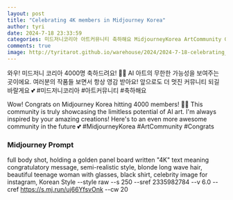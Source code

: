 ```yaml
---
layout: post
title: "Celebrating 4K members in Midjourney Korea"
author: tyri
date: 2024-7-18 23:33:59
categories: 미드저니코리아 아트커뮤니티 축하해요 MidjourneyKorea ArtCommunity Congrats
comments: true
image: http://tyritarot.github.io/warehouse/2024/2024-7-18-celebrating_4k_members_in_midjourney_korea_title.png
---
```


와우! 미드저니 코리아 4000명 축하드려요! 🎉🙌 AI 아트의 무한한 가능성을 보여주는 곳이에요. 여러분의 작품들 보면서 항상 영감 받아요! 앞으로도 더 멋진 커뮤니티 되길 바랄게요 💕 #미드저니코리아 #아트커뮤니티 #축하해요

Wow! Congrats on Midjourney Korea hitting 4000 members! 🎉🙌 This community is truly showcasing the limitless potential of AI art. I'm always inspired by your amazing creations! Here's to an even more awesome community in the future 💕 #MidjourneyKorea #ArtCommunity #Congrats

### Midjourney Prompt

full body shot, holding a golden panel board written "4K" text meaning congratulatory message, semi-realistic style, blonde long wave hair, beautiful teenage woman with glasses, black shirt, celebrity image for instagram, Korean Style --style raw --s 250 --sref 2335982784 --v 6.0 --cref https://s.mj.run/uj66YfsvOnk --cw 20
